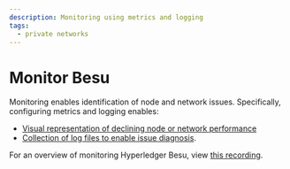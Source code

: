 ```yaml
---
description: Monitoring using metrics and logging
tags:
  - private networks
---
```


# Monitor Besu

Monitoring enables identification of node and network issues. Specifically, configuring metrics and logging enables:

- [Visual representation of declining node or network performance](metrics.md)
- [Collection of log files to enable issue diagnosis](logging.md).

For an overview of monitoring Hyperledger Besu, view [this recording](https://www.youtube.com/watch?v=7BuutRe0I28&feature=youtu.be).

